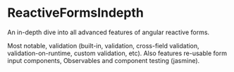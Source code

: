 # ReactiveFormsIndepth

An in-depth dive into all advanced features of angular reactive forms.

Most notable, validation (built-in, validation, cross-field validation, validation-on-runtime, custom validation, etc).
Also features re-usable form input components, Observables and component testing (jasmine).

